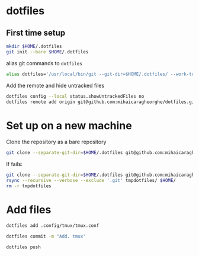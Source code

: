 # dotfiles

## First time setup

``` bash
mkdir $HOME/.dotfiles
git init --bare $HOME/.dotfiles
```

alias git commands to `dotfiles`

``` bash
alias dotfiles='/usr/local/bin/git --git-dir=$HOME/.dotfiles/ --work-tree=$HOME'
```

Add the remote and hide untracked files

``` bash
dotfiles config --local status.showUntrackedFiles no
dotfiles remote add origin git@github.com:mihaicaragheorghe/dotfiles.git
```

# Set up on a new machine

Clone the repository as a bare repository

``` bash
git clone --separate-git-dir=$HOME/.dotfiles git@github.com:mihaicaragheorghe/dotfiles.git ~
```

If fails:

``` bash
git clone --separate-git-dir=$HOME/.dotfiles git@github.com:mihaicaragheorghe/dotfiles.git tmpdotfiles
rsync --recursive --verbose --exclude '.git' tmpdotfiles/ $HOME/
rm -r tmpdotfiles
```

# Add files

``` bash
dotfiles add .config/tmux/tmux.conf

dotfiles commit -m "Add. tmux"

dotfiles push
```

